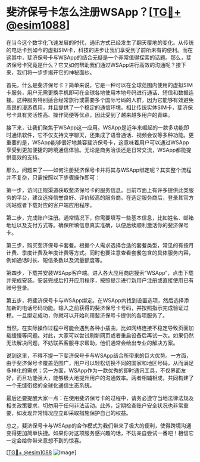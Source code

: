 # 斐济保号卡怎么注册WSApp？[[TG💪+ @esim1088](https://t.me/s/esim1088)]

在当今这个数字化飞速发展的时代，通讯方式已经发生了翻天覆地的变化。从传统的电话卡到如今的虚拟SIM卡，科技的进步让我们享受到了前所未有的便利。而在这其中，斐济保号卡与WSApp的结合无疑是一个非常值得探索的话题。那么，斐济保号卡究竟是什么？它又如何帮助我们通过WSApp进行高效的沟通呢？接下来，我们将一步步揭开它的神秘面纱。

首先，什么是斐济保号卡？简单来说，它是一种可以在全球范围内使用的虚拟SIM卡服务，用户无需更换手机即可在全球各地使用本地号码进行通话、短信和数据连接。这种服务特别适合经常旅行或需要多个国际号码的人群，因为它能够有效避免高昂的漫游费用，并且提供了一个稳定的通信环境。相比传统实体SIM卡，斐济保号卡具有灵活性高、操作简便等优点，因此受到了越来越多用户的青睐。

接下来，让我们聚焦于WSApp这一应用。WSApp是近年来崛起的一款多功能即时通讯软件，它不仅支持文字聊天，还集成了语音通话、视频会议等多种功能。更重要的是，WSApp能够很好地兼容斐济保号卡，这意味着用户可以通过WSApp享受到更加便捷的跨境通信体验。无论是商务洽谈还是日常交流，WSApp都能提供高效的支持。

那么，问题来了——如何注册斐济保号卡并将其与WSApp绑定呢？其实整个流程并不复杂，只需按照以下步骤操作即可：

第一步，访问正规渠道获取斐济保号卡的服务信息。目前市面上有许多提供此类服务的平台，建议选择信誉良好、评价较高的服务商。在选定服务商后，登录其官方网站或者下载对应的客户端应用程序。

第二步，完成账户注册。通常情况下，你需要填写一些基本信息，比如姓名、邮箱地址以及支付方式等。确保所填信息真实准确，以便后续顺利激活你的斐济保号卡。

第三步，购买斐济保号卡套餐。根据个人需求选择合适的套餐类型，常见的有按月计费、季度计费及年度计费等方式。同时也要注意查看套餐包含的具体服务内容，例如通话时长、短信条数以及流量额度等。

第四步，下载并安装WSApp客户端。进入各大应用商店搜索“WSApp”，点击下载并完成安装。安装完成后打开应用程序，按照提示进行新用户注册或直接使用已有账号登录。

第五步，将斐济保号卡与WSApp绑定。在WSApp内找到设置选项，然后选择添加新的电话号码功能。输入之前获得的斐济保号卡号码，并按照指示完成验证过程。一旦绑定成功，你就可以开始利用斐济保号卡提供的各项服务了。

当然，在实际操作过程中可能会遇到各种小插曲，比如网络连接不稳定导致页面加载缓慢等问题。对此，大家可以尝试刷新网页或者重启设备后再试一次。如果仍然无法解决问题，不妨联系客服寻求帮助，他们通常会给出专业的解决方案。

说到这里，不得不提一下斐济保号卡与WSApp结合所带来的巨大优势。一方面，由于斐济保号卡覆盖范围广，用户可以轻松切换不同的国家和地区号码，从而满足多样化的需求；另一方面，WSApp作为一款优秀的即时通讯工具，不仅界面友好，而且功能强大，能够极大地提升用户的沟通效率。两者相辅相成，共同构建了一个无缝衔接的全球化通信生态系统。

最后还要提醒大家一点：在使用斐济保号卡的过程中，请务必遵守当地法律法规及相关政策要求，切勿用于任何非法活动。此外，定期检查账户安全状况也非常重要，如发现异常情况应立即采取措施保护自己的权益。

总之，斐济保号卡与WSApp的合作模式为我们带来了极大的便利，使得跨境沟通变得更加简单快捷。如果你对这项服务感兴趣的话，不妨亲自尝试一番吧！相信它一定会给你带来意想不到的惊喜。

[[TG💪+ @esim1088](https://t.me/s/esim1088) ![Image](https://i.postimg.cc/4NQfJmqS/Snipaste-2025-05-13-00-14-12.png)]